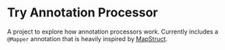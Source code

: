 # Try Annotation Processor

A project to explore how annotation processors work.
Currently includes a `@Mapper` annotation that is heavily inspired by [MapStruct](https://mapstruct.org).
